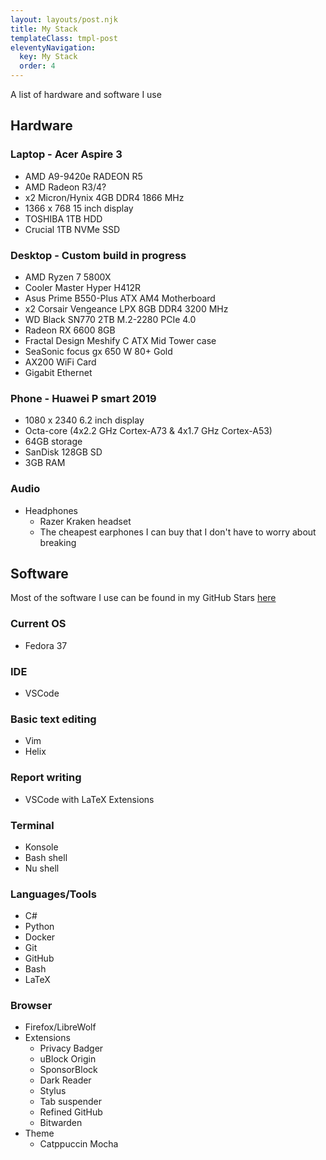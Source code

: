 ```yaml
---
layout: layouts/post.njk
title: My Stack
templateClass: tmpl-post
eleventyNavigation:
  key: My Stack
  order: 4
---
```


A list of hardware and software I use

## Hardware

### Laptop - Acer Aspire 3

- AMD A9-9420e RADEON R5
- AMD Radeon R3/4?
- x2 Micron/Hynix 4GB DDR4 1866 MHz
- 1366 x 768 15 inch display
- TOSHIBA 1TB HDD
- Crucial 1TB NVMe SSD

### Desktop - Custom build in progress

- AMD Ryzen 7 5800X
- Cooler Master Hyper H412R
- Asus Prime B550-Plus ATX AM4 Motherboard
- x2 Corsair Vengeance LPX 8GB DDR4 3200 MHz
- WD Black SN770 2TB M.2-2280 PCIe 4.0
- Radeon RX 6600 8GB
- Fractal Design Meshify C ATX Mid Tower case
- SeaSonic focus gx 650 W 80+ Gold
- AX200 WiFi Card
- Gigabit Ethernet

### Phone - Huawei P smart 2019

- 1080 x 2340 6.2 inch display
- Octa-core (4x2.2 GHz Cortex-A73 & 4x1.7 GHz Cortex-A53)
- 64GB storage
- SanDisk 128GB SD
- 3GB RAM

### Audio

- Headphones
  - Razer Kraken headset
  - The cheapest earphones I can buy that I don't have to worry about breaking

## Software

Most of the software I use can be found in my GitHub Stars [here](https://github.com/stars/CrimsonTome/lists/my-stack)

### Current OS

- Fedora 37

### IDE

- VSCode

### Basic text editing

- Vim
- Helix

### Report writing

- VSCode with LaTeX Extensions

### Terminal

- Konsole
- Bash shell
- Nu shell

### Languages/Tools

- C#
- Python
- Docker
- Git
- GitHub
- Bash
- LaTeX

### Browser

- Firefox/LibreWolf
- Extensions
  - Privacy Badger
  - uBlock Origin
  - SponsorBlock
  - Dark Reader
  - Stylus
  - Tab suspender
  - Refined GitHub
  - Bitwarden
- Theme
  - Catppuccin Mocha

